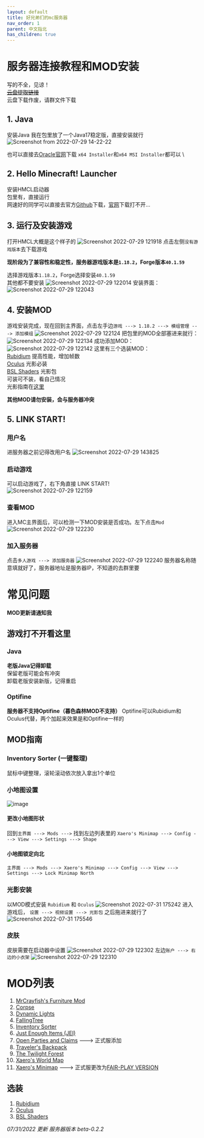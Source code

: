 ```yaml
---
layout: default
title: 好兄弟们的mc服务器
nav_order: 1
parent: 中文指北
has_children: true
---
```

# 服务器连接教程和MOD安装
写的不全，见谅！ \
~~[云盘提取链接]()~~ \
云盘下载作废，请群文件下载

## 1. Java
安装Java
我在包里放了一个Java17稳定版，直接安装就行![Screenshot from 2022-07-29 14-22-22](https://user-images.githubusercontent.com/31970387/181821333-d1f7e2a7-0855-4088-82b1-9ea4e2fe0bf9.png)

也可以直接去[Oracle官网](https://www.oracle.com/java/technologies/downloads/#java17)下载
`x64 Installer`和`x64 MSI Installer`都可以 \

## 2. Hello Minecraft! Launcher
安装HMCL启动器 \
包里有，直接运行 \
网速好的同学可以直接去官方[Github](https://github.com/huanghongxun/HMCL)下载，[官网](https://hmcl.huangyuhui.net/)下载打不开... 

## 3. 运行及安装游戏
打开HMCL大概是这个样子的
![Screenshot 2022-07-29 121918](https://user-images.githubusercontent.com/31970387/181821626-258e647b-81ae-4edc-8d78-1e578651ccf7.png)
点击左侧`没有游戏版本`去下载游戏

**现阶段为了兼容性和稳定性，服务器游戏版本是`1.18.2`，Forge版本`40.1.59`**

选择游戏版本`1.18.2`，Forge选择安装`40.1.59` \
其他都不要安装
![Screenshot 2022-07-29 122014](https://user-images.githubusercontent.com/31970387/181821829-c2496f52-5bb3-4e3c-9306-a0fe70321ca3.png)
安装界面：
![Screenshot 2022-07-29 122043](https://user-images.githubusercontent.com/31970387/181821726-3e85900c-f0d5-43d8-a42b-a8842bc7873b.png)

## 4. 安装MOD
游戏安装完成，现在回到主界面，点击左手边`游戏 ---> 1.18.2 ---> 模组管理 ---> 添加模组`
![Screenshot 2022-07-29 122124](https://user-images.githubusercontent.com/31970387/181821893-5f9d44fc-7892-41fe-99d3-305581801d23.png)
把包里的MOD全部塞进来就行：
![Screenshot 2022-07-29 122134](https://user-images.githubusercontent.com/31970387/181825525-9461b4c5-5c02-4a53-87ad-cf75cee911e9.png)
成功添加MOD：
![Screenshot 2022-07-29 122142](https://user-images.githubusercontent.com/31970387/181821944-4c9bb444-1b42-4a7a-a68a-e1cff45edb2c.png)
这里有三个选装MOD： \
[Rubidium](https://www.curseforge.com/minecraft/mc-mods/rubidium) 提高性能，增加帧数 \
[Oculus](https://www.curseforge.com/minecraft/mc-mods/oculus) 光影必装 \
[BSL Shaders](https://www.curseforge.com/minecraft/customization/bsl-shaders) 光影包 \
可装可不装，看自己情况 \
光影指南在[这里](https://colgrave34.github.io/%E4%B8%AD%E6%96%87%E6%8C%87%E5%8C%97/%E5%A5%BD%E5%85%84%E5%BC%9F%E4%BB%AC%E7%9A%84mc%E6%9C%8D%E5%8A%A1%E5%99%A8/#%E5%85%89%E5%BD%B1%E5%AE%89%E8%A3%85)

**其他MOD请勿安装，会与服务器冲突**

## 5. LINK START! 
### 用户名
进服务器之前记得改用户名
![Screenshot 2022-07-29 143825](https://user-images.githubusercontent.com/31970387/181826050-5a35a735-6223-4670-9d11-bc2478e2d001.png)
### 启动游戏
可以启动游戏了，右下角直接 LINK START! \
![Screenshot 2022-07-29 122159](https://user-images.githubusercontent.com/31970387/181822196-08042e47-9afd-4879-9330-0e7fddcf3d73.png)
### 查看MOD
进入MC主界面后，可以检测一下MOD安装是否成功。左下点击`Mod`
![Screenshot 2022-07-29 122230](https://user-images.githubusercontent.com/31970387/181822218-0bb07919-0dc7-40e1-9865-a612971bd004.png)
### 加入服务器
点击`多人游戏 ---> 添加服务器`
![Screenshot 2022-07-29 122240](https://user-images.githubusercontent.com/31970387/181822241-a1742182-4304-44d9-878e-16f50c3f8c16.png)
服务器名称随意填就好了，服务器地址是服务器IP，不知道的去群里要

# 常见问题

**MOD更新请通知我**

## 游戏打不开看这里
### Java
**老版Java记得卸载** \
保留老版可能会有冲突 \
卸载老版安装新版，记得重启

### Optifine
**服务器不支持Optifine（暮色森林MOD不支持）**
Optifine可以Rubidium和Oculus代替，两个加起来效果是和Optifine一样的

## MOD指南
### Inventory Sorter (一键整理)
鼠标中键整理，滚轮滚动依次放入拿出1个单位

### 小地图设置
![image](https://user-images.githubusercontent.com/31970387/182047079-1d2ff9e0-3aee-49c4-aae4-00fb566e7203.png)
#### 更改小地图形状
回到`主界面 ---> Mods --->` 找到左边列表里的 `Xaero's Minimap ---> Config ---> View ---> Settings ---> Shape`
#### 小地图锁定向北
`主界面 ---> Mods ---> Xaero's Minimap ---> Config ---> View ---> Settings ---> Lock Minimap North`

### 光影安装
以MOD模式安装 `Rubidium` 和 `Oculus`
![Screenshot 2022-07-31 175242](https://user-images.githubusercontent.com/31970387/182047053-640f832d-c6b2-4bc7-ab84-45ab2a2e83c7.png)
进入游戏后， `设置 ---> 视频设置 ---> 光影包` 之后拖进来就行了
![Screenshot 2022-07-31 175546](https://user-images.githubusercontent.com/31970387/182047058-dbf821a8-2312-43a2-a6c5-59080f4942b6.png)

### 皮肤
皮肤需要在启动器中设置
![Screenshot 2022-07-29 122302](https://user-images.githubusercontent.com/31970387/181822270-b5f190d4-e5af-4284-a5e8-76d9dd98dac9.png)
左边`账户 ---> 右边的小衣架`
![Screenshot 2022-07-29 122310](https://user-images.githubusercontent.com/31970387/181822297-062c905b-eafa-42f5-bb66-826304308457.png)

# MOD列表
1. [MrCrayfish's Furniture Mod](https://www.curseforge.com/minecraft/mc-mods/mrcrayfish-furniture-mod)
2. [Corpse](https://www.curseforge.com/minecraft/mc-mods/corpse)
3. [Dynamic Lights](https://www.curseforge.com/minecraft/mc-mods/dynamic-lights)
4. [FallingTree](https://www.curseforge.com/minecraft/mc-mods/falling-tree)
5. [Inventory Sorter](https://www.curseforge.com/minecraft/mc-mods/inventory-sorter)
6. [Just Enough Items (JEI)](https://www.curseforge.com/minecraft/mc-mods/jei)
7. [Open Parties and Claims](https://www.curseforge.com/minecraft/mc-mods/open-parties-and-claims) ---> 正式服添加
8. [Traveler's Backpack](https://www.curseforge.com/minecraft/mc-mods/travelers-backpack)
9. [The Twilight Forest](https://www.curseforge.com/minecraft/mc-mods/the-twilight-forest)
10. [Xaero's World Map](https://chocolateminecraft.com/worldmap.php)
11. [Xaero's Minimap](https://chocolateminecraft.com/minimap2.php) ---> 正式服更改为[FAIR-PLAY VERSION](https://chocolateminecraft.com/minimap2.php)

## 选装
1. [Rubidium](https://www.curseforge.com/minecraft/mc-mods/rubidium)
2. [Oculus](https://www.curseforge.com/minecraft/mc-mods/oculus)
3. [BSL Shaders](https://www.curseforge.com/minecraft/customization/bsl-shaders)


*07/31/2022 更新  服务器版本 beta-0.2.2*
